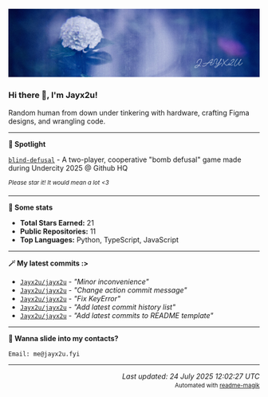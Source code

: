 [![Github Banner](https://github.com/Jayx2u/jayx2u/blob/main/jayx2u-github-banner.png?raw=true)](https://jayx2u.carrd.co)

### Hi there 👋, I'm Jayx2u!

Random human from down under tinkering with hardware, crafting Figma designs, and wrangling code.

---

**💫 Spotlight**

[`blind-defusal`](https://github.com/Jayx2u/blind-defusal) - A two-player, cooperative "bomb defusal" game made during Undercity 2025 @ Github HQ

<sup>*Please star it! It would mean a lot <3*</sup>

---

**📡 Some stats**
- **Total Stars Earned:** 21
- **Public Repositories:** 11
- **Top Languages:** Python, TypeScript, JavaScript

---

**🪄 My latest commits :>**
- [`Jayx2u/jayx2u`](https://github.com/Jayx2u/jayx2u) - *"Minor inconvenience"*
- [`Jayx2u/jayx2u`](https://github.com/Jayx2u/jayx2u) - *"Change action commit message"*
- [`Jayx2u/jayx2u`](https://github.com/Jayx2u/jayx2u) - *"Fix KeyError"*
- [`Jayx2u/jayx2u`](https://github.com/Jayx2u/jayx2u) - *"Add latest commit history list"*
- [`Jayx2u/jayx2u`](https://github.com/Jayx2u/jayx2u) - *"Add latest commits to README template"*

---

**📮 Wanna slide into my contacts?**
```text
Email: me@jayx2u.fyi
```

---

<p align="right">
  <em>Last updated: 24 July 2025 12:02:27 UTC</em>
  <br>
  <small>Automated with <a href="https://github.com/Jayx2u/readme-magik">readme-magik</a></small>
</p>